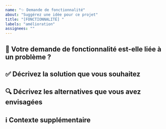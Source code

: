 ```yaml
---
name: "✨ Demande de fonctionnalité"
about: "Suggérez une idée pour ce projet"
title: "[FONCTIONNALITÉ] "
labels: "amélioration"
assignees: ""
---
```


## 📝 Votre demande de fonctionnalité est-elle liée à un problème ?
<!-- Décrivez le problème. Ex. Je suis toujours frustré quand... -->

## ✅ Décrivez la solution que vous souhaitez
<!-- Une description claire et concise de ce que vous voulez qui se produise. -->

## 🔍 Décrivez les alternatives que vous avez envisagées
<!-- Une description claire et concise des solutions ou fonctionnalités alternatives que vous avez envisagées. -->

## ℹ️ Contexte supplémentaire
<!-- Ajoutez tout autre contexte ou captures d'écran concernant la demande de fonctionnalité ici. -->
